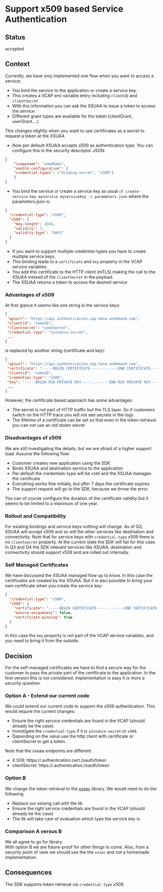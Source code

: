 # Support x509 based Service Authentication

## Status

accepted

## Context

Currently, we have only implemented one flow when you want to access a service:

- You bind the service to the application or create a service key.
- This creates a VCAP env variable entry including `clientID` and `clientSecret`
- With this information you can ask the XSUAA to issue a token to access the service
- Different grant types are available for the token (clientGrant, userGrant....)

This changes slightly when you want to use certificates as a secret to request a token at the XSUAA

- Now per default XSUAA accepts x509 as authentication type.
  You can configure this in the security descriptor JSON:

```JSON
{
    "xsappname": "someName",
    "oauth2-configuration": {
    "credential-types": ["binding-secret", "x509"]
    }
}
```

- You bind the service or create a service key as usual `cf create-service-key myservice myservicekey -c parameters.json` where the parameters.json is:

```json
{
  "credential-type": "x509",
  "x509": {
    "key-length": 2048,
    "validity": 7,
    "validity-type": "DAYS"
  }
}
```

- If you want to support multiple credential-types you have to create multiple service keys.
- This binding leads to a `certificate` and `key` property in the VCAP service variables.
- You add this certificate to the HTTP client (mTLS) making the call to the XSUAA instead of the `clientSecret` in the payload.
- The XSUAA returns a token to access the desired service

### Advantages of x509

At first glance it seems like one string in the service keys:

```json
{
 "apiurl": "https://api.authentication.sap.hana.ondemand.com",
 "clientid": "someID",
 "clientsecret": "someSecret",
 "credential-type": "instance-secret",
 ...
}
```

is replaced by another string (certificate and key):

```json
{
 "apiurl": "https://api.authentication.sap.hana.ondemand.com",
 "certificate": "-----BEGIN CERTIFICATE-----...-----END CERTIFICATE-----\n-----BEGIN CERTIFICATE-----..-----END CERTIFICATE-----\n-----BEGIN CERTIFICATE-----...-----END CERTIFICATE-----\n",
 "clientid": "someID",
 "credential-type": "x509",
 "key": "-----BEGIN RSA PRIVATE KEY-----...-----END RSA PRIVATE KEY-----\n",
 ...
}
```

However, the certificate based approach has some advantages:

- The secret is not part of HTTP traffic but the TLS layer.
  So if customers switch on the HTTP trace you will not see secrets in the logs
- The lifetime of a certificate can be set so that even in the token retrieval you can not use an old stolen secret

### Disadvantages of x509

We are still investigating the details, but we are afraid of a higher support load.
Assume the following flow:

- Customer creates new application using the SDK
- Binds XSUAA and destination service to the application
- Per default the credentials-type will be `x509` and the XSUAA manages the certificate
- Everything works fine initially, but after 7 days the certificate expires.
- The support request will go to the SDK, because we throw the error.

You can of course configure the duration of the certificate validity but it seems to be limited to a maximum of one year.

### Rollout and Compatibility

For existing bindings and service keys nothing will change.
As of Q3, XSUAA will accept x509 and so will the other services like destination and connectivity.
Note that for service keys with `credential-type` x509 there is no `clientsecret` property.
At the current state the SDK will fail for this case.
In Q3 and Q4 the SDK relevant services like XSUAA, destination and connectivity should support x509 and are rolled out internally.

### Self Managed Certificates

We have discussed the XSUAA managed flow up to know.
In this case the certificates are created by the XSUAA.
But it is also possible to bring your own certificate when you create the service key:

```json
{
  "credential-type": "x509",
  "x509": {
    "certificate": "-----BEGIN CERTIFICATE-----...-----END CERTIFICATE-----",
    "ensure-uniqueness": false,
    "certificate-pinning": true
  }
}
```

In this case the `key` property is not part of the VCAP service variables, and you need to bring it from the outside.

## Decision

For the self-managed certificates we have to find a secure way for the customer to pass the private part of the certificate to the application.
In the first version this is not considered.
Implementation is easy it is more a security question.

### Option A - Extend our current code

We could extend our current code to support the x509 authentication.
This would require the current changes:

- Ensure the right service credentials are found in the VCAP (should already be the case).
- Investigate the `credential-type` if it is `instance-secret` or `x509`.
- Depending on the value use the http client with certificate or clientSecret to get a token.

Note that the xsuaa endpoints are different:

- X.509: https://<subdomain>.authentication.cert.<landscape domain>/oauth/token
- clientSecret: https://<subdomain>.authentication.<landscape domain>/oauth/token

### Option B

We change the token retrieval to the [xssec](https://www.npmjs.com/package/@sap/xssec) library.
We would need to do the following:

- Replace our exising call with the lib
- Ensure the right service credentials are found in the VCAP (should already be the case)
- The lib will take care of evaluation which type the service key is.

### Comparison A versus B

We all agree to go for library.  
With option B we are future-proof for other things to come.
Also, from a security point of view we should use the the `xssec` and not a homemade implementation.

## Consequences

The SDK supports token retrieval via `credential-type` x509.

